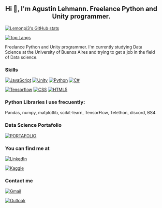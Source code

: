 <h2 align="center">
Hi 👋, I'm Agustin Lehmann. Freelance Python and Unity programmer.
</h2>

[![Lemonpi3's GitHub stats](https://github-readme-stats.vercel.app/api?username=lemonpi3&layout=compact&theme=gotham)](https://github.com/lemonpi3/github-readme-stats)

[![Top Langs](https://github-readme-stats.vercel.app/api/top-langs/?username=lemonpi3&layout=compact&theme=gotham)](https://github.com/lemonpi3/github-readme-stats)

Freelance Python and Unity programmer. I'm currently studying Data Science at the University of Buenos Aires and trying to get a job in the field of Data science.

### Skills
[![JavaScript](https://img.shields.io/badge/JavaScript-F7DF1E?style=for-the-badge&logo=javascript&logoColor=white&labelColor=101010)]()
[![Unity](https://img.shields.io/badge/-Unity-grey?style=for-the-badge&logo=unity&logoColor=white&labelColor=101010)]()
[![Python](https://img.shields.io/badge/-Python-blue?style=for-the-badge&logo=python&logoColor=white&labelColor=101010)]()
[![C#](https://img.shields.io/badge/-C%23-purple?style=for-the-badge&logo=c%20sharp&logoColor=white&labelColor=101010)]()

[![Tensorflow](https://img.shields.io/badge/-Tensorflow-orange?style=for-the-badge&logo=tensorflow&logoColor=white&labelColor=101010)]()
[![CSS](https://img.shields.io/badge/-CSS3-1572B6?style=for-the-badge&logo=CSS3&logoColor=white&labelColor=101010)]()
[![HTML5](https://img.shields.io/badge/-HTML_5-orange?style=for-the-badge&logo=html5&logoColor=white&labelColor=101010)]()

### Python Libraries I use frecuently:
Pandas, numpy, matplotlib, scikit-learn, TensorFlow, Telethon, discord, BS4.
### Data Science Portafolio
[![PORTAFOLIO](https://img.shields.io/badge/Portafolio-0077B5?style=for-the-badge&logo=plotly&logoColor=white)](https://lemonpi3.github.io/portfolio/)
### You can find me at
[![LinkedIn](https://img.shields.io/badge/LinkedIn-AGUSTIN_Lehmann-101010?style=for-the-badge&logo=linkedin&logoColor=white&labelColor=0077B5)](https://www.linkedin.com/in/agustin-lehmann-abaab41b1/)

[![Kaggle](https://img.shields.io/badge/Kaggle-AGUSTIN_Lehmann-101010?style=for-the-badge&logo=Kaggle&logoColor=white&labelColor=20BEFF)](https://www.kaggle.com/agustinlehmann)

### Contact me

[![Gmail](https://img.shields.io/badge/Gmail-Main-101010?style=for-the-badge&logo=gmail&logoColor=white&labelColor=D14836)](96.agustin.lehmann@gmail.com)

[![Outlook](https://img.shields.io/badge/outlook-Alternative-101010?style=for-the-badge&logo=microsoft-outlook&logoColor=white&labelColor=0077B5)](agustin_lehmann@live.com.ar)
